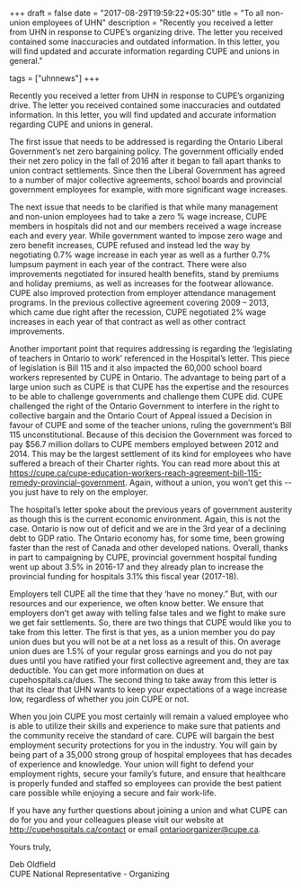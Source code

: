 +++
draft = false
date = "2017-08-29T19:59:22+05:30"
title = "To all non-union employees of UHN"
description = "Recently you received a letter from UHN in response to CUPE’s organizing drive.  The letter you received contained some inaccuracies and outdated information.  In this letter, you will find updated and accurate information regarding CUPE and unions in general."

tags = ["uhnnews"]
+++

Recently you received a letter from UHN in response to CUPE’s organizing drive.  The letter you received contained some inaccuracies and outdated information.  In this letter, you will find updated and accurate information regarding CUPE and unions in general. 

The first issue that needs to be addressed is regarding the Ontario Liberal Government’s net zero bargaining policy.  The government officially ended their net zero policy in the fall of 2016 after it began to fall apart thanks to union contract settlements.  Since then the Liberal Government has agreed to a number of major collective agreements, school boards and provincial government employees for example, with more significant wage increases. 
 
The next issue that needs to be clarified is that while many management and non-union employees had to take a zero % wage increase, CUPE members in hospitals did not and our members received a wage increase each and every year.  While government wanted to impose zero wage and zero benefit increases, CUPE refused and instead led the way by negotiating 0.7% wage increase in each year as well as a further 0.7% lumpsum payment in each year of the contract.  There were also improvements negotiated for insured health benefits, stand by premiums and holiday premiums, as well as increases for the footwear allowance. CUPE also improved protection from employer attendance management programs.  In the previous collective agreement covering 2009 – 2013, which came due right after the recession, CUPE negotiated 2% wage increases in each year of that contract as well as other contract improvements.
 
Another important point that requires addressing is regarding the ‘legislating of teachers in Ontario to work’ referenced in the Hospital’s letter.  This piece of legislation is Bill 115 and it also impacted the     60,000 school board workers represented by CUPE in Ontario.  The advantage to being part of a large union such as CUPE is that CUPE has the expertise and the resources to be able to challenge governments and challenge them CUPE did.  CUPE challenged the right of the Ontario Government to interfere in the right to collective bargain and the Ontario Court of Appeal issued a Decision in favour of CUPE and some of the teacher unions, ruling the government’s Bill 115 unconstitutional.  Because of this decision the Government was forced to pay $56.7 million dollars to CUPE members employed between 2012 and 2014.  This may be the largest settlement of its kind for employees who have suffered a breach of their Charter rights.  You can read more about this at https://cupe.ca/cupe-education-workers-reach-agreement-bill-115-remedy-provincial-government.  Again, without a union, you won’t get this -- you just have to rely on the employer.
 
The hospital’s letter spoke about the previous years of government austerity as though this is the current economic environment.  Again, this is not the case.  Ontario is now out of deficit and we are in the 3rd year of a declining debt to GDP ratio.  The Ontario economy has, for some time, been growing faster than the rest of Canada and other developed nations.  Overall, thanks in part to campaigning by CUPE, provincial government hospital funding went up about 3.5% in 2016-17 and they already plan to increase the provincial funding for hospitals 3.1% this fiscal year (2017-18).

Employers tell CUPE all the time that they ‘have no money.” But, with our resources and our experience, we often know better.  We ensure that employers don’t get away with telling false tales and we fight to make sure we get fair settlements.
So, there are two things that CUPE would like you to take from this letter.  The first is that yes, as a union member you do pay union dues but you will not be at a net loss as a result of this.  On average union dues are 1.5% of your regular gross earnings and you do not pay dues until you have ratified your first collective agreement and, they are tax deductible.  You can get more information on dues at cupehospitals.ca/dues.  The second thing to take away from this letter is that its clear that UHN wants to keep your expectations of a wage increase low, regardless of whether you join CUPE or not.
 
When you join CUPE you most certainly will remain a valued employee who is able to utilize their skills and experience to make sure that patients and the community receive the standard of care.  CUPE will bargain the best employment security protections for you in the industry.  You will gain by being part of a 35,000 strong group of hospital employees that has decades of experience and knowledge.  Your union will fight to defend your employment rights, secure your family’s future, and ensure that healthcare is properly funded and staffed so employees can provide the best patient care possible while enjoying a secure and fair work-life.

If you have any further questions about joining a union and what CUPE can do for you and your colleagues please visit our website at http://cupehospitals.ca/contact or email ontarioorganizer@cupe.ca.

Yours truly,
 
Deb Oldfield  
CUPE National Representative - Organizing

